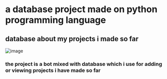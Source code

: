 # a database project made on python programming language
## database about my projects i made so far

![image](https://github.com/user-attachments/assets/67665521-8cb6-4637-9ddf-4db1b747920a)


### the project is a bot mixed with database which i use for adding or viewing projects i have made so far
